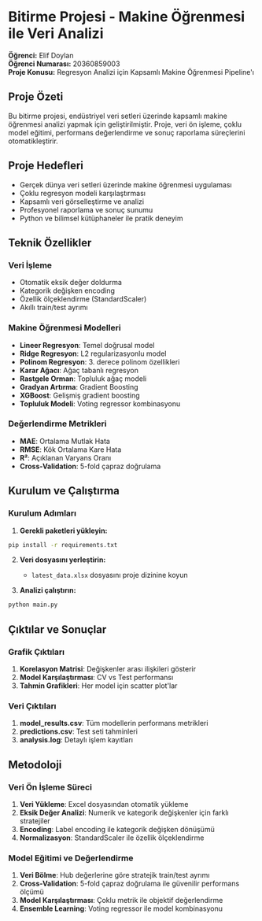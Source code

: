 # Bitirme Projesi - Makine Öğrenmesi ile Veri Analizi

**Öğrenci:** Elif Doylan  
**Öğrenci Numarası:** 20360859003  
**Proje Konusu:** Regresyon Analizi için Kapsamlı Makine Öğrenmesi Pipeline'ı


## Proje Özeti

Bu bitirme projesi, endüstriyel veri setleri üzerinde kapsamlı makine öğrenmesi analizi yapmak için geliştirilmiştir. Proje, veri ön işleme, çoklu model eğitimi, performans değerlendirme ve sonuç raporlama süreçlerini otomatikleştirir.

## Proje Hedefleri

- Gerçek dünya veri setleri üzerinde makine öğrenmesi uygulaması
- Çoklu regresyon modeli karşılaştırması
- Kapsamlı veri görselleştirme ve analizi
- Profesyonel raporlama ve sonuç sunumu
- Python ve bilimsel kütüphaneler ile pratik deneyim

## Teknik Özellikler

### Veri İşleme
- Otomatik eksik değer doldurma
- Kategorik değişken encoding
- Özellik ölçeklendirme (StandardScaler)
- Akıllı train/test ayrımı

### Makine Öğrenmesi Modelleri
- **Lineer Regresyon**: Temel doğrusal model
- **Ridge Regresyon**: L2 regularizasyonlu model
- **Polinom Regresyon**: 3. derece polinom özellikleri
- **Karar Ağacı**: Ağaç tabanlı regresyon
- **Rastgele Orman**: Topluluk ağaç modeli
- **Gradyan Artırma**: Gradient Boosting
- **XGBoost**: Gelişmiş gradient boosting
- **Topluluk Modeli**: Voting regressor kombinasyonu

### Değerlendirme Metrikleri
- **MAE**: Ortalama Mutlak Hata
- **RMSE**: Kök Ortalama Kare Hata
- **R²**: Açıklanan Varyans Oranı
- **Cross-Validation**: 5-fold çapraz doğrulama

## Kurulum ve Çalıştırma

### Kurulum Adımları

1. **Gerekli paketleri yükleyin:**
```bash
pip install -r requirements.txt
```

2. **Veri dosyasını yerleştirin:**
   - `latest_data.xlsx` dosyasını proje dizinine koyun

3. **Analizi çalıştırın:**
```bash
python main.py
```

## Çıktılar ve Sonuçlar

### Grafik Çıktıları
1. **Korelasyon Matrisi**: Değişkenler arası ilişkileri gösterir
2. **Model Karşılaştırması**: CV vs Test performansı
3. **Tahmin Grafikleri**: Her model için scatter plot'lar

### Veri Çıktıları
1. **model_results.csv**: Tüm modellerin performans metrikleri
2. **predictions.csv**: Test seti tahminleri
3. **analysis.log**: Detaylı işlem kayıtları

## Metodoloji

### Veri Ön İşleme Süreci
1. **Veri Yükleme**: Excel dosyasından otomatik yükleme
2. **Eksik Değer Analizi**: Numerik ve kategorik değişkenler için farklı stratejiler
3. **Encoding**: Label encoding ile kategorik değişken dönüşümü
4. **Normalizasyon**: StandardScaler ile özellik ölçeklendirme

### Model Eğitimi ve Değerlendirme
1. **Veri Bölme**: Hub değerlerine göre stratejik train/test ayrımı
2. **Cross-Validation**: 5-fold çapraz doğrulama ile güvenilir performans ölçümü
3. **Model Karşılaştırması**: Çoklu metrik ile objektif değerlendirme
4. **Ensemble Learning**: Voting regressor ile model kombinasyonu
